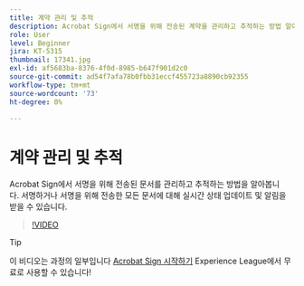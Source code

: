 ```yaml
---
title: 계약 관리 및 추적
description: Acrobat Sign에서 서명을 위해 전송된 계약을 관리하고 추적하는 방법 알아보기
role: User
level: Beginner
jira: KT-5315
thumbnail: 17341.jpg
exl-id: af5683ba-8376-4f0d-8985-b647f901d2c0
source-git-commit: ad54f7afa78b0fbb31eccf455723a8890cb92355
workflow-type: tm+mt
source-wordcount: '73'
ht-degree: 0%

---
```


# 계약 관리 및 추적

Acrobat Sign에서 서명을 위해 전송된 문서를 관리하고 추적하는 방법을 알아봅니다. 서명하거나 서명을 위해 전송한 모든 문서에 대해 실시간 상태 업데이트 및 알림을 받을 수 있습니다.

>[!VIDEO](https://video.tv.adobe.com/v/338695?quality=12&learn=on&hidetitle=true)

>[!TIP]
>
>이 비디오는 과정의 일부입니다 [Acrobat Sign 시작하기](https://experienceleague.adobe.com/?recommended=Sign-U-1-2020.1) Experience League에서 무료로 사용할 수 있습니다!
